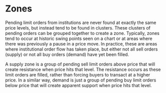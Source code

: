 # Zones

Pending limit orders from institutions are never found at exactly the same price levels, but instead tend to be found in clusters. These clusters of pending orders can be grouped together to create a zone. Typically, zones tend to occur at historic swing points seen on a chart or at areas where there was previously a pause in a price move. In practice, these are areas where institutional order flow has taken place, but either not all sell orders \(supply\) or not all buy orders \(demand\) have yet been filled.

A supply zone is a group of pending sell limit orders above price that will create resistance when price hits that level. The resistance occurs as these limit orders are filled, rather than forcing buyers to transact at a higher price. In a similar way, demand is just a group of pending buy limit orders below price that will create apparent support when price hits that level.



